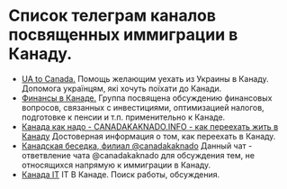 # Список телеграм каналов посвященных иммиграции в Канаду.
- [UA to Canada.](https://t.me/UAtoCanada) Помощь желающим уехать из Украины в Канаду. Допомога українцям, які хочуть поїхати до Канади.
- [Финансы в Канаде.](https://t.me/canada_finances) Группа посвящена обсуждению финансовых вопросов, связанных с инвестициями, оптимизацией налогов, подготовке к пенсии и т.п. применительно к Канаде.
- [Канада как надо - CANADAKAKNADO.INFO - как переехать жить в Канаду](https://t.me/canadakaknado) Достоверная информация о том, как переехать в Канаду.
- [Канадская беседка, филиал @canadakaknado](https://t.me/CanadaBower) Данный чат - ответвление чата @canadakaknado для обсуждения тем, не относящихся напрямую к иммиграции в Канаду. 
- [Канада IT](https://t.me/canada_it) IT В Канаде. Поиск работы, обсуждения.
